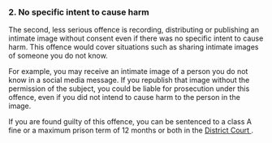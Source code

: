 ###  2\. No specific intent to cause harm

The second, less serious offence is recording, distributing or publishing an
intimate image without consent even if there was no specific intent to cause
harm. This offence would cover situations such as sharing intimate images of
someone you do not know.

For example, you may receive an intimate image of a person you do not know in
a social media message. If you republish that image without the permission of
the subject, you could be liable for prosecution under this offence, even if
you did not intend to cause harm to the person in the image.

If you are found guilty of this offence, you can be sentenced to a class A
fine or a maximum prison term of 12 months or both in the [ District Court
](/en/justice/courts-system/district-court/) .
